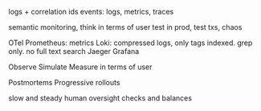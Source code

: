 ---
---
logs + correlation ids
events: logs, metrics, traces

semantic monitoring, think in terms of user
test in prod, test txs, chaos

OTel
Prometheus: metrics 
Loki: compressed logs, only tags indexed. grep only. no full text search
Jaeger
Grafana 

Observe
Simulate
Measure in terms of user

Postmortems
Progressive rollouts

slow and steady
human oversight
checks and balances